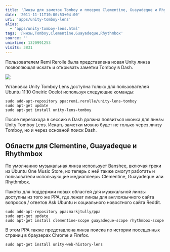 ```yaml
---
title: 'Линзы для заметок Tomboy и плееров Clementine, Guayadeque и Rhythmbox'
date: '2011-11-11T10:00:53+04:00'
uri: 'apps/unity-tomboy-lens'
alias: 
  - 'apps/unity-tomboy-lens.html'
tags: 'Линзы,Tomboy,Clementine,Guayadeque,Rhythmbox'
source: ''
unixtime: 1320991253
visits: 3831
---
```

Пользователем Remi Rerolle была представлена новая Unity линза позволяющая искать и открывать заметки Tomboy в Dash.

[![](img/2011/11/11/10-00/score-6333318855-o.jpg)](img/2011/11/11/10-00/score-6333318855-o.jpg)

Установка Unity Tomboy Lens доступна только для пользователей Ubuntu 11.10 Oneiric Ocelot используя следующие команды:

```
sudo add-apt-repository ppa:remi.rerolle/unity-lens-tomboy 
sudo apt-get update 
sudo apt-get install unity-lens-tomboy
```

После перезахода в сессию в Dash должна появиться иконка для линзы Unity Tomboy Lens. Искать заметки можно будет не только через линзу Tomboy, но и через основной поиск Dash.

## Области для Clementine, Guayadeque и Rhythmbox

По умолчанию музыкальная линза использует Banshee, включая треки из Ubuntu One Music Store, но теперь с ней также смогут работать и пользователи использующие медиаплееры Clementine, Guayadeque или Rhythmbox.

Пакеты для поддержки новых областей для музыкальной линзы доступны из того же PPA, где лежат линзы для англоязычного сайта вопросов / ответов Ask Ubuntu и социального новостного сайта Reddit.

```
sudo add-apt-repository ppa:markjtully/ppa 
sudo apt-get update 
sudo apt-get install clementine-scope guayadeque-scope rhythmbox-scope
```

В этом PPA также представлена линза поиска по истории посещенных страниц в браузерах Chrome и Firefox.

```
sudo apt-get install unity-web-history-lens
```
